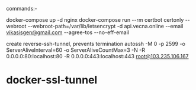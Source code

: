 
commands:-

docker-compose up -d nginx
docker-compose run --rm certbot certonly --webroot --webroot-path=/var/lib/letsencrypt  -d api.vecna.online --email vikasisgen@gmail.com --agree-tos --no-eff-email

create reverse-ssh-tunnel, prevents termination 
autossh -M 0 -p 2599 -o ServerAliveInterval=60 -o ServerAliveCountMax=3 -N -R 0.0.0.0:80:localhost:80 -R 0.0.0.0:443:localhost:443 root@103.235.106.167
# docker-ssl-tunnel
